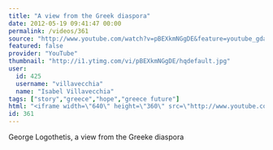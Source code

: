 ```yaml
---
title: "A view from the Greek diaspora"
date: 2012-05-19 09:41:47 00:00
permalink: /videos/361
source: "http://www.youtube.com/watch?v=pBEXkmNGgDE&feature=youtube_gdata_player"
featured: false
provider: "YouTube"
thumbnail: "http://i1.ytimg.com/vi/pBEXkmNGgDE/hqdefault.jpg"
user:
  id: 425
  username: "villavecchia"
  name: "Isabel Villavecchia"
tags: ["story","greece","hope","greece future"]
html: "<iframe width=\"640\" height=\"360\" src=\"http://www.youtube.com/embed/pBEXkmNGgDE?wmode=transparent&fs=1&feature=oembed\" frameborder=\"0\" allowfullscreen></iframe>"
id: 361
---
```


George Logothetis, a view from the Greeke diaspora
